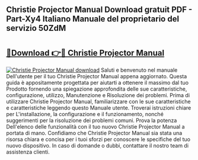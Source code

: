 ## Christie Projector Manual Download gratuit PDF - Part-Xy4 Italiano Manuale del proprietario del servizio 50ZdM

# <h2><a href="http://dfdxxdc.blite.top/?on=Christie+Projector+Manual">🔗Download 👉🔴 Christie Projector Manual</a></h2>

[![Christie Projector Manual download](https://i.imgur.com/lujVjoI.png)](http://dfdxxdc.blite.top/?on=Christie+Projector+Manual)
Saluti e benvenuto nel manuale Dell'utente per il tuo Christie Projector Manual appena aggiornato. Questa guida è appositamente progettata per aiutarti a ottenere il massimo dal tuo Prodotto fornendo una spiegazione approfondita delle sue caratteristiche, configurazione, utilizzo, Manutenzione e Risoluzione dei problemi. Prima di utilizzare Christie Projector Manual, familiarizzare con le sue caratteristiche e caratteristiche leggendo questo Manuale utente. Troverai istruzioni chiare per L'installazione, la configurazione e il funzionamento, nonché suggerimenti per la risoluzione dei problemi comuni. Prova la potenza Dell'elenco delle funzionalità con il tuo nuovo Christie Projector Manual a portata di mano. Confidiamo che Christie Projector Manual sia stata una risorsa chiara e concisa per i tuoi sforzi per conoscere le specifiche del tuo nuovo dispositivo. In caso di domande o dubbi, contattare il nostro team di assistenza clienti.
